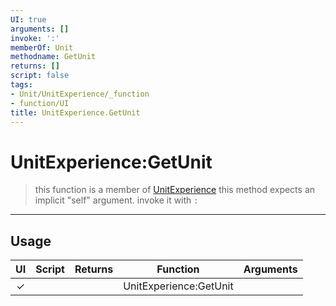 ```yaml
---
UI: true
arguments: []
invoke: ':'
memberOf: Unit
methodname: GetUnit
returns: []
script: false
tags:
- Unit/UnitExperience/_function
- function/UI
title: UnitExperience.GetUnit
---
```

# UnitExperience:GetUnit
> this function is a member of [UnitExperience](civ-6/lua/UnitExperience.md)
> this method expects an implicit "self" argument. invoke it with `:`
-----
## Usage
|  UI | Script | Returns | Function | Arguments |
|:---:|:------:|-------:|:--------:|:---------|
|✓| ||UnitExperience:GetUnit||
